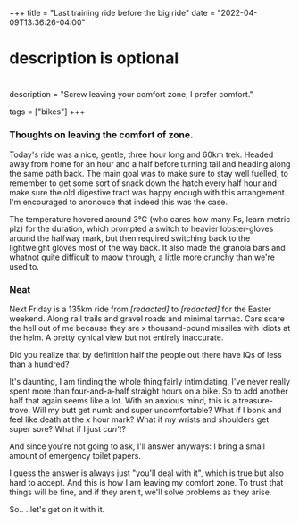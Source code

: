 +++
title = "Last training ride before the big ride"
date = "2022-04-09T13:36:26-04:00"

#
# description is optional
#
description = "Screw leaving your comfort zone, I prefer comfort."

tags = ["bikes"]
+++

### Thoughts on leaving the comfort of zone.

Today's ride was a nice, gentle, three hour long and 60km trek. Headed away from home for an hour and a half before turning tail and heading along the same path back. The main goal was to make sure to stay well fuelled, to remember to get some sort of snack down the hatch every half hour and make sure the old digestive tract was happy enough with this arrangement. I'm encouraged to anonouce that indeed this was the case.

The temperature hovered around 3°C (who cares how many Fs, learn metric plz) for the duration, which prompted a switch to heavier lobster-gloves around the halfway mark, but then required switching back to the lightweight gloves most of the way back. It also made the granola bars and whatnot quite difficult to maow through, a little more crunchy than we're used to.

### Neat

Next Friday is a 135km ride from *[redacted]* to *[redacted]* for the Easter weekend. Along rail trails and gravel roads and minimal tarmac. Cars scare the hell out of me because they are x thousand-pound missiles with idiots at the helm. A pretty cynical view but not entirely inaccurate.

Did you realize that by definition half the people out there have IQs of less than a hundred?

It's daunting, I am finding the whole thing fairly intimidating. I've never really spent more than four-and-a-half straight hours on a bike. So to add another half that again seems like a lot. With an anxious mind, this is a treasure-trove. Will my butt get numb and super uncomfortable? What if I bonk and feel like death at the *x* hour mark? What if my wrists and shoulders get super sore? What if I just *can't*?

And since you're not going to ask, I'll answer anyways: I bring a small amount of emergency toilet papers.

I guess the answer is always just "you'll deal with it", which is true but also hard to accept. And this is how I am leaving my comfort zone. To trust that things will be fine, and if they aren't, we'll solve problems as they arise.

So.. ..let's get on it with it.